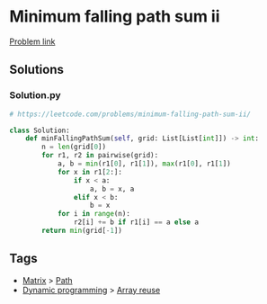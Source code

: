 # Minimum falling path sum ii

[Problem link](https://leetcode.com/problems/minimum-falling-path-sum-ii/)

## Solutions


### Solution.py
```py
# https://leetcode.com/problems/minimum-falling-path-sum-ii/

class Solution:
    def minFallingPathSum(self, grid: List[List[int]]) -> int:
        n = len(grid[0])
        for r1, r2 in pairwise(grid):
            a, b = min(r1[0], r1[1]), max(r1[0], r1[1])
            for x in r1[2:]:
                if x < a:
                    a, b = x, a
                elif x < b:
                    b = x
            for i in range(n):
                r2[i] += b if r1[i] == a else a
        return min(grid[-1])
```
## Tags

* [Matrix](/Collections/matrix.md#matrix) > [Path](/Collections/matrix.md#path)
* [Dynamic programming](/Collections/dynamic-programming.md#dynamic-programming) > [Array reuse](/Collections/dynamic-programming.md#array-reuse)
